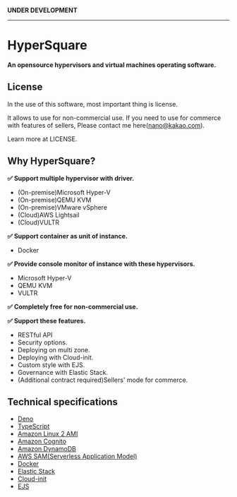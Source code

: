 **UNDER DEVELOPMENT**

----

# HyperSquare
**An opensource hypervisors and virtual machines operating software.**

## License
In the use of this software, most important thing is license.

It allows to use for non-commercial use. If you need to use for commerce with features of sellers, Please contact me here(nano@kakao.com).

Learn more at LICENSE.

## Why HyperSquare?
**✅ Support multiple hypervisor with driver.**
- (On-premise)Microsoft Hyper-V
- (On-premise)QEMU KVM
- (On-premise)VMware vSphere
- (Cloud)AWS Lightsail
- (Cloud)VULTR

**✅ Support container as unit of instance.**
- Docker

**✅ Provide console monitor of instance with these hypervisors.**
- Microsoft Hyper-V
- QEMU KVM
- VULTR

**✅ Completely free for non-commercial use.**

**✅ Support these features.**
- RESTful API
- Security options.
- Deploying on multi zone.
- Deploying with Cloud-init.
- Custom style with EJS.
- Governance with Elastic Stack.
- (Additional contract required)Sellers' mode for commerce.

## Technical specifications
- [Deno](https://deno.land)
- [TypeScript](https://www.typescriptlang.org)
- [Amazon Linux 2 AMI](https://aws.amazon.com/amazon-linux-2)
- [Amazon Cognito](https://aws.amazon.com/cognito)
- [Amazon DynamoDB](https://aws.amazon.com/dynamodb)
- [AWS SAM(Serverless Application Model)](https://aws.amazon.com/serverless/sam)
- [Docker](https://www.docker.com)
- [Elastic Stack](https://www.elastic.co/elastic-stack)
- [Cloud-init](https://cloudinit.readthedocs.io)
- [EJS](https://ejs.co)